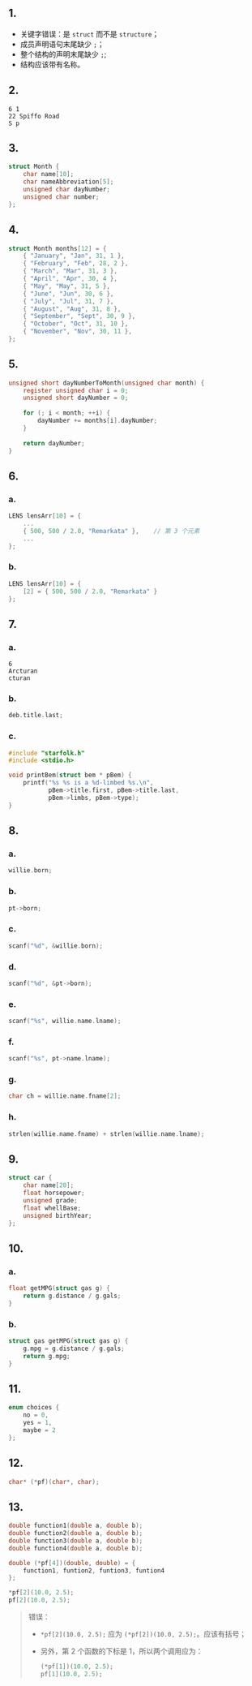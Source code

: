 ## 1.

- 关键字错误：是 `struct` 而不是 `structure`；
- 成员声明语句末尾缺少 `;`；
- 整个结构的声明末尾缺少 `;`;
- 结构应该带有名称。

## 2.

```
6 1
22 Spiffo Road
S p

```

## 3.

```c
struct Month {
    char name[10];
    char nameAbbreviation[5];
    unsigned char dayNumber;
    unsigned char number;
};
```

## 4.

```c
struct Month months[12] = {
    { "January", "Jan", 31, 1 },
    { "February", "Feb", 28, 2 },
    { "March", "Mar", 31, 3 },
    { "April", "Apr", 30, 4 },
    { "May", "May", 31, 5 },
    { "June", "Jun", 30, 6 },
    { "July", "Jul", 31, 7 },
    { "August", "Aug", 31, 8 },
    { "September", "Sept", 30, 9 },
    { "October", "Oct", 31, 10 },
    { "November", "Nov", 30, 11 },
};
```

## 5.

```c
unsigned short dayNumberToMonth(unsigned char month) {
    register unsigned char i = 0;
    unsigned short dayNumber = 0;
    
    for (; i < month; ++i) {
        dayNumber += months[i].dayNumber;
    }
    
    return dayNumber;
}
```

## 6.

### a.

```c
LENS lensArr[10] = {
    ...
    { 500, 500 / 2.0, "Remarkata" },	// 第 3 个元素
    ...
};
```

### b.

```c
LENS lensArr[10] = {
    [2] = { 500, 500 / 2.0, "Remarkata" }  
};
```

## 7.

### a.

```
6
Arcturan
cturan
```

### b.

```c
deb.title.last;
```

### c.

```c
#include "starfolk.h"
#include <stdio.h>

void printBem(struct bem * pBem) {
    printf("%s %s is a %d-limbed %s.\n", 
           pBem->title.first, pBem->title.last, 
           pBem->limbs, pBem->type);
}
```

## 8.

### a.

```c
willie.born;
```

### b.

```c
pt->born;
```

### c.

```c
scanf("%d", &willie.born);
```

### d.

```c
scanf("%d", &pt->born);
```

### e.

```c
scanf("%s", willie.name.lname);
```

### f.

```c
scanf("%s", pt->name.lname);
```

### g.

```c
char ch = willie.name.fname[2];
```

### h.

```c
strlen(willie.name.fname) + strlen(willie.name.lname);
```

## 9.

```c
struct car {
    char name[20];
    float horsepower;
    unsigned grade;
    float whellBase;
    unsigned birthYear;
};
```

## 10.

### a.

```c
float getMPG(struct gas g) {
    return g.distance / g.gals;
}
```

### b.

```c
struct gas getMPG(struct gas g) {
    g.mpg = g.distance / g.gals;
    return g.mpg;
}
```

## 11.

```c
enum choices {
    no = 0,
    yes = 1,
    maybe = 2
};
```

## 12.

```c
char* (*pf)(char*, char);
```

## 13.

```c
double function1(double a, double b);
double function2(double a, double b);
double function3(double a, double b);
double function4(double a, double b);

double (*pf[4])(double, double) = {
  	function1, funtion2, funtion3, funtion4  
};

*pf[2](10.0, 2.5);
pf[2](10.0, 2.5);
```

> 错误：
>
> - `*pf[2](10.0, 2.5);` 应为 `(*pf[2])(10.0, 2.5);`。应该有括号；
>
> - 另外，第 2 个函数的下标是 1，所以两个调用应为：
>   ```c
>   (*pf[1])(10.0, 2.5);
>   pf[1](10.0, 2.5);
>   ```
